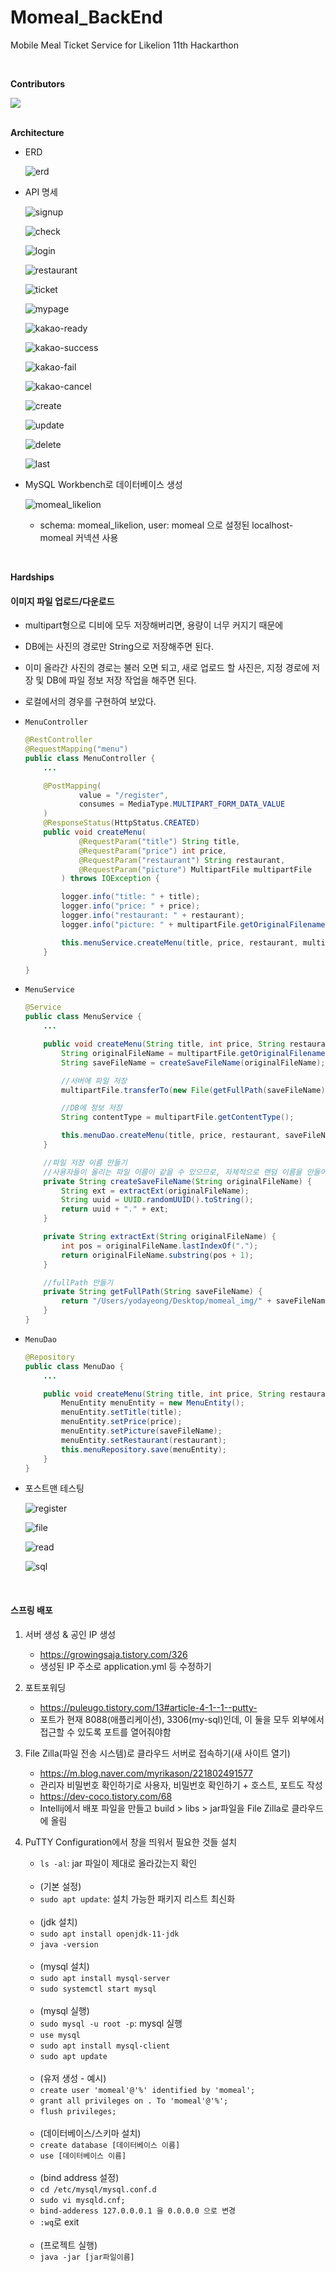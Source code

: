 # Momeal_BackEnd
Mobile Meal Ticket Service for Likelion 11th Hackarthon

<br>

**Contributors**

<a href="https://github.com/LikeLionMoMeal/backend/graphs/contributors">
  <img src="https://contrib.rocks/image?repo=LikeLionMoMeal/backend" />
</a>

<br>

<br>

**Architecture**

- ERD

  ![erd](image.assets/erd.png)

- API 명세

  ![signup](image.assets/signup.png)

  ![check](image.assets/check.png)

  ![login](image.assets/login.png)

  ![restaurant](image.assets/restaurant.png)

  ![ticket](image.assets/ticket.png)

  ![mypage](image.assets/mypage.png)

  ![kakao-ready](image.assets/kakao-ready.png)

  ![kakao-success](image.assets/kakao-success.png)

  ![kakao-fail](image.assets/kakao-fail.png)

  ![kakao-cancel](image.assets/kakao-cancel.png)

  ![create](image.assets/create.png)

  ![update](image.assets/update.png)

  ![delete](image.assets/delete.png)

  ![last](image.assets/last.png)

- MySQL Workbench로 데이터베이스 생성

  ![momeal_likelion](image.assets/momeal_likelion.png)

  - schema: momeal_likelion, user: momeal 으로 설정된 localhost-momeal 커넥션 사용

<br>

**Hardships**

#### 이미지 파일 업로드/다운로드

- multipart형으로 디비에 모두 저장해버리면, 용량이 너무 커지기 때문에
- DB에는 사진의 경로만 String으로 저장해주면 된다.
- 이미 올라간 사진의 경로는 불러 오면 되고, 새로 업로드 할 사진은, 지정 경로에 저장 및 DB에 파일 정보 저장 작업을 해주면 된다.
- 로컬에서의 경우를 구현하여 보았다.

- `MenuController`

  ```java
  @RestController
  @RequestMapping("menu")
  public class MenuController {
      ...
  
      @PostMapping(
              value = "/register",
              consumes = MediaType.MULTIPART_FORM_DATA_VALUE
      )
      @ResponseStatus(HttpStatus.CREATED)
      public void createMenu(
              @RequestParam("title") String title,
              @RequestParam("price") int price,
              @RequestParam("restaurant") String restaurant,
              @RequestParam("picture") MultipartFile multipartFile
          ) throws IOException {
  
          logger.info("title: " + title);
          logger.info("price: " + price);
          logger.info("restaurant: " + restaurant);
          logger.info("picture: " + multipartFile.getOriginalFilename());
  
          this.menuService.createMenu(title, price, restaurant, multipartFile);
      }
  
  }
  ```

- `MenuService`

  ```java
  @Service
  public class MenuService {
      ...
  
      public void createMenu(String title, int price, String restaurant, MultipartFile multipartFile) throws IOException {
          String originalFileName = multipartFile.getOriginalFilename();
          String saveFileName = createSaveFileName(originalFileName);
  
          //서버에 파일 저장
          multipartFile.transferTo(new File(getFullPath(saveFileName)));
  
          //DB에 정보 저장
          String contentType = multipartFile.getContentType();
  
          this.menuDao.createMenu(title, price, restaurant, saveFileName);
      }
  
      //파일 저장 이름 만들기
      //사용자들이 올리는 파일 이름이 같을 수 있으므로, 자체적으로 랜덤 이름을 만들어 사용
      private String createSaveFileName(String originalFileName) {
          String ext = extractExt(originalFileName);
          String uuid = UUID.randomUUID().toString();
          return uuid + "." + ext;
      }
  
      private String extractExt(String originalFileName) {
          int pos = originalFileName.lastIndexOf(".");
          return originalFileName.substring(pos + 1);
      }
  
      //fullPath 만들기
      private String getFullPath(String saveFileName) {
          return "/Users/yodayeong/Desktop/momeal_img/" + saveFileName;
      }
  }
  ```

- `MenuDao`

  ```java
  @Repository
  public class MenuDao {
      ...
  
      public void createMenu(String title, int price, String restaurant, String saveFileName) {
          MenuEntity menuEntity = new MenuEntity();
          menuEntity.setTitle(title);
          menuEntity.setPrice(price);
          menuEntity.setPicture(saveFileName);
          menuEntity.setRestaurant(restaurant);
          this.menuRepository.save(menuEntity);
      }
  }
  ```

- 포스트맨 테스팅

  ![register](image.assets/register.png)

  ![file](image.assets/file.png)

  ![read](image.assets/read.png)

  ![sql](image.assets/sql.png)


<br>

#### 스프링 배포

1. 서버 생성 & 공인 IP 생성

   - https://growingsaja.tistory.com/326
   - 생성된 IP 주소로 application.yml 등 수정하기

2. 포트포워딩

   - https://puleugo.tistory.com/13#article-4-1--1--putty-
   - 포트가 현재 8088(애플리케이션), 3306(my-sql)인데, 이 둘을 모두 외부에서 접근할 수 있도록 포트를 열어줘야함

3. File Zilla(파일 전송 시스템)로 클라우드 서버로 접속하기(새 사이트 열기)

   - https://m.blog.naver.com/myrikason/221802491577
   - 관리자 비밀번호 확인하기로 사용자, 비밀번호 확인하기 + 호스트, 포트도 작성
   - https://dev-coco.tistory.com/68
   - Intellij에서 배포 파일을 만들고 build > libs > jar파일을 File Zilla로 클라우드에 올림

4. PuTTY Configuration에서 창을 띄워서 필요한 것들 설치

   -  `ls -al`: jar 파일이 제대로 올라갔는지 확인

   <br>

   - (기본 설정)
   -  `sudo apt update`: 설치 가능한 패키지 리스트 최신화

   <br>

   - (jdk 설치)
   - `sudo apt install openjdk-11-jdk`
   - `java -version`

   <br>

   - (mysql 설치)
   - `sudo apt install mysql-server`
   - `sudo systemctl start mysql`

   <br>

   - (mysql 실행)
   -  `sudo mysql -u root -p`: mysql 실행
   - `use mysql`
   - `sudo apt install mysql-client`
   - `sudo apt update`

   <br>

   - (유저 생성 - 예시)
   - `create user 'momeal'@'%' identified by 'momeal';`
   - `grant all privileges on . To 'momeal'@'%';`
   - `flush privileges;`

   <br>

   - (데이터베이스/스키마 설치)
   - `create database [데이터베이스 이름]`
   - `use [데이터베이스 이름]`

   <br>

   - (bind address 설정)
   - `cd /etc/mysql/mysql.conf.d`
   - `sudo vi mysqld.cnf;`
   - `bind-adderess 127.0.0.0.1 을 0.0.0.0 으로 변경`
   - `:wq`로 exit

   <br>

   - (프로젝트 실행)
   - `java -jar [jar파일이름]`

